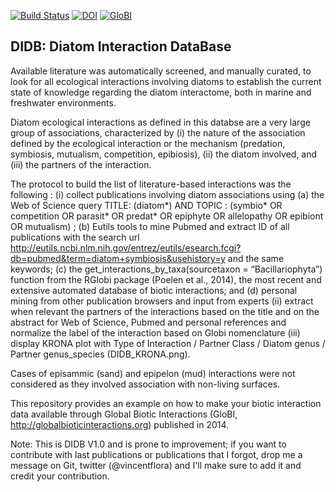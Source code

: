 [![Build Status](https://travis-ci.org/globalbioticinteractions/template-dataset.svg)](https://travis-ci.org/globalbioticinteractions/template-dataset)
[![DOI](https://zenodo.org/badge/178421754.svg)](https://zenodo.org/badge/latestdoi/178421754) [![GloBI](http://api.globalbioticinteractions.org/interaction.svg?accordingTo=globi:globalbioticinteractions/template-dataset)](http://globalbioticinteractions.org/?accordingTo=globi:globalbioticinteractions/template-dataset) 

## DIDB: Diatom Interaction DataBase
Available literature was automatically screened, and manually curated, to look for all ecological interactions involving diatoms to establish the current state of knowledge regarding the diatom interactome, both in marine and freshwater environments. 

Diatom ecological interactions as defined in this databse are a very large group of associations, characterized by (i) the nature of the association defined by the ecological interaction or the mechanism (predation, symbiosis, mutualism, competition, epibiosis), (ii) the diatom involved, and (iii) the partners of the interaction. 

The protocol to build the list of literature-based interactions was the following :
(i) collect publications involving diatom associations using (a) the Web of Science query TITLE: (diatom*) AND TOPIC : (symbio* OR competition OR parasit* OR predat* OR epiphyte OR allelopathy OR epibiont OR mutualism) ; (b) Eutils tools to mine Pubmed and extract ID of all publications with the search url http://eutils.ncbi.nlm.nih.gov/entrez/eutils/esearch.fcgi?db=pubmed&term=diatom+symbiosis&usehistory=y and the same keywords; (c)  the get_interactions_by_taxa(sourcetaxon = “Bacillariophyta”) function from the RGlobi package (Poelen et al., 2014), the most recent and extensive automated database of biotic interactions; and (d) personal mining from other publication browsers and input from experts 
(ii) extract when relevant the partners of the interactions based on the title and on the abstract for Web of Science, Pubmed and personal references and normalize the label of the interaction based on Globi nomenclature 
(iii) display KRONA plot with Type of Interaction / Partner Class / Diatom genus / Partner genus_species (DIDB_KRONA.png). 

Cases of episammic (sand) and epipelon (mud) interactions were not considered as they involved association with non-living surfaces.

This repository provides an example on how to make your biotic interaction data available through Global Biotic Interactions (GloBI, http://globalbioticinteractions.org) published in 2014.

Note: This is DIDB V1.0 and is prone to improvement; if you want to contribute with last publications or publications that I forgot, drop me a message on Git, twitter (@vincentflora) and I'll make sure to add it and credit your contribution.
